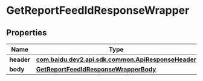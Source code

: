 

# GetReportFeedIdResponseWrapper


## Properties

Name | Type | Description | Notes
------------ | ------------- | ------------- | -------------
**header** | [**com.baidu.dev2.api.sdk.common.ApiResponseHeader**](com.baidu.dev2.api.sdk.common.ApiResponseHeader.md) |  |  [optional]
**body** | [**GetReportFeedIdResponseWrapperBody**](GetReportFeedIdResponseWrapperBody.md) |  |  [optional]



